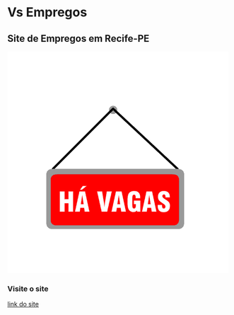 # Vs Empregos
## Site de Empregos em Recife-PE
![gif job](https://github.com/valdanosimao/vsempregos/blob/main/vagas.gif)

### Visite o site
[link do site](https://valdanosimao.github.io/vsempregos/home/index.html)
